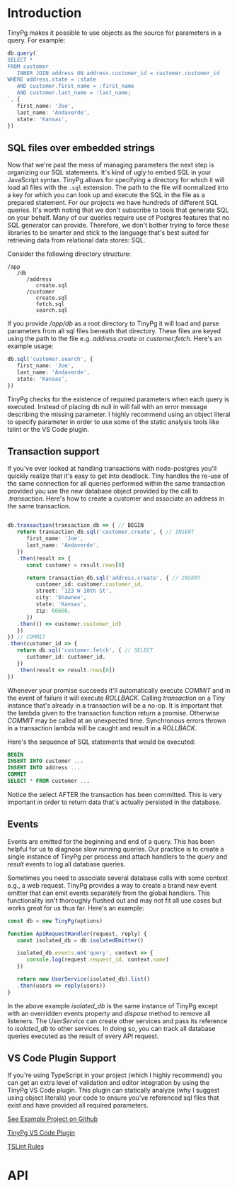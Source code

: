 # Introduction

TinyPg makes it possible to use objects as the source for parameters in a query. For example:

```typescript
db.query(`
SELECT * 
FROM customer
   INNER JOIN address ON address.customer_id = customer.customer_id
WHERE address.state = :state
   AND customer.first_name = :first_name
   AND customer.last_name = :last_name;
`, {
   first_name: 'Joe',
   last_name: 'Andaverde',
   state: 'Kansas', 
})
```

## SQL files over embedded strings
Now that we're past the mess of managing parameters the next step is organizing our SQL statements. It's kind of ugly to embed SQL in your JavaScript syntax. TinyPg allows for specifying a directory for which it will load all files with the `.sql` extension. The path to the file will normalized into a key for which you can look up and execute the SQL in the file as a prepared statement. For our projects we have hundreds of different SQL queries. It's worth noting that we don't subscribe to tools that generate SQL on your behalf. Many of our queries require use of Postgres features that no SQL generator can provide. Therefore, we don't bother trying to force these libraries to be smarter and stick to the language that's best suited for retrieving data from relational data stores: SQL. 

Consider the following directory structure:

```
/app
   /db
      /address
         create.sql
      /customer
         create.sql
         fetch.sql
         search.sql
```

If you provide */app/db* as a root directory to TinyPg it will load and parse parameters from all sql files beneath that directory. These files are keyed using the path to the file e.g. *address.create* or *customer.fetch*. Here's an example usage:

```typescript
db.sql('customer.search', {
   first_name: 'Joe',
   last_name: 'Andaverde',
   state: 'Kansas',
}) 
```

TinyPg checks for the existence of required parameters when each query is executed. Instead of placing db null in will fail with an error message describing the missing parameter. I highly recommend using an object literal to specify parameter in order to use some of the static analysis tools like tslint or the VS Code plugin.

## Transaction support

If you've ever looked at handling transactions with node-postgres you'll quickly realize that it's easy to get into deadlock. Tiny handles the re-use of the same connection for all queries performed within the same transaction provided you use the new database object provided by the call to *.transaction*. Here's how to create a customer and associate an address in the same transaction.

```typescript

db.transaction(transaction_db => { // BEGIN
   return transaction_db.sql('customer.create', { // INSERT
      first_name: 'Joe',
      last_name: 'Andaverde',
   })
   .then(result => {
      const customer = result.rows[0]

      return transaction_db.sql('address.create', { // INSERT
         customer_id: customer.customer_id,
         street: '123 W 10th St',
         city: 'Shawnee',
         state: 'Kansas',
         zip: 66666,
      })
   .then(() => customer.customer_id)
   })
}) // COMMIT
.then(customer_id => {
   return db.sql('customer.fetch', { // SELECT
      customer_id: customer_id,
   })
   .then(result => result.rows[0])
})
```

Whenever your promise succeeds it'll automatically execute *COMMIT* and in the event of failure it will execute *ROLLBACK*. Calling *transaction* on a Tiny instance that's already in a transaction will be a no-op. It is important that the lambda given to the transaction function return a promise. Otherwise *COMMIT* may be called at an unexpected time. Synchronous errors thrown in a transaction lambda will be caught and result in a *ROLLBACK*.

Here's the sequence of SQL statements that would be executed:

```sql
BEGIN
INSERT INTO customer ...
INSERT INTO address ...
COMMIT
SELECT * FROM customer ...
```

Notice the select AFTER the transaction has been committed. This is very important in order to return data that's actually persisted in the database.

## Events
Events are emitted for the beginning and end of a query. This has been helpful for us to diagnose slow running queries. Our practice is to create a single instance of TinyPg per process and attach handlers to the *query* and *result* events to log all database queries.

Sometimes you need to associate several database calls with some context e.g., a web request. TinyPg provides a way to create a brand new event emitter that can emit events separately from the global handlers. This functionality isn't thoroughly flushed out and may not fit all use cases but works great for us thus far. Here's an example:

```typescript
const db = new TinyPg(options)

function ApiRequestHandler(request, reply) {
   const isolated_db = db.isolatedEmitter()

   isolated_db.events.on('query', context => {
      console.log(request.request_id, context.name)
   })

   return new UserService(isolated_db).list()
   .then(users => reply(users))
}
```

In the above example *isolated_db* is the same instance of TinyPg except with an overridden events property and *dispose* method to remove all listeners. The *UserService* can create other services and pass its reference to *isolated_db* to other services. In doing so, you can track all database queries executed as the result of every API request.

## VS Code Plugin Support

If you're using TypeScript in your project (which I highly recommend) you can get an extra level of validation and editor integration by using the TinyPg VS Code plugin. This plugin can statically analyze (why I suggest using object literals) your code to ensure you've referenced sql files that exist and have provided all required parameters.

[See Example Project on Github](https://github.com/joeandaverde/tinypg-example)

[TinyPg VS Code Plugin](https://github.com/joeandaverde/vscode-tinypg)

[TSLint Rules](https://github.com/smerchek/tslint-tinypg)

# API
